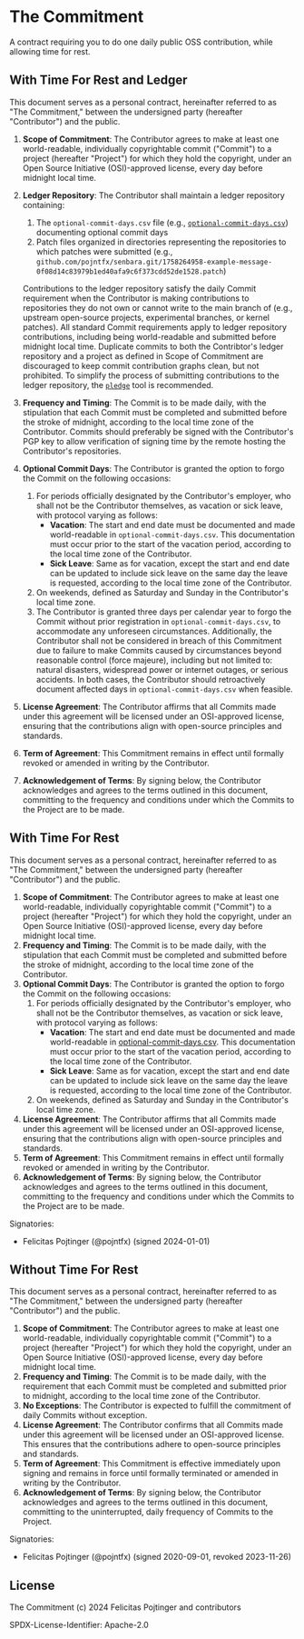 # The Commitment

A contract requiring you to do one daily public OSS contribution, while allowing time for rest.

## With Time For Rest and Ledger

This document serves as a personal contract, hereinafter referred to as "The Commitment," between the undersigned party (hereafter "Contributor") and the public.

1. **Scope of Commitment**: The Contributor agrees to make at least one world-readable, individually copyrightable commit ("Commit") to a project (hereafter "Project") for which they hold the copyright, under an Open Source Initiative (OSI)-approved license, every day before midnight local time.
2. **Ledger Repository**: The Contributor shall maintain a ledger repository containing:

   1. The `optional-commit-days.csv` file (e.g., [`optional-commit-days.csv`](https://github.com/pojntfx/ledger/blob/main/optional-commit-days.csv)) documenting optional commit days
   2. Patch files organized in directories representing the repositories to which patches were submitted (e.g., `github.com/pojntfx/senbara.git/1758264958-example-message-0f08d14c83979b1ed40afa9c6f373cdd52de1528.patch`)

   Contributions to the ledger repository satisfy the daily Commit requirement when the Contributor is making contributions to repositories they do not own or cannot write to the main branch of (e.g., upstream open-source projects, experimental branches, or kernel patches). All standard Commit requirements apply to ledger repository contributions, including being world-readable and submitted before midnight local time. Duplicate commits to both the Contribtor's ledger repository and a project as defined in Scope of Commitment are discouraged to keep commit contribution graphs clean, but not prohibited. To simplify the process of submitting contributions to the ledger repository, the [`pledge`](./cmd/pledge) tool is recommended.

3. **Frequency and Timing**: The Commit is to be made daily, with the stipulation that each Commit must be completed and submitted before the stroke of midnight, according to the local time zone of the Contributor. Commits should preferably be signed with the Contributor's PGP key to allow verification of signing time by the remote hosting the Contributor's repositories.
4. **Optional Commit Days**: The Contributor is granted the option to forgo the Commit on the following occasions:
   1. For periods officially designated by the Contributor's employer, who shall not be the Contributor themselves, as vacation or sick leave, with protocol varying as follows:
      - **Vacation**: The start and end date must be documented and made world-readable in `optional-commit-days.csv`. This documentation must occur prior to the start of the vacation period, according to the local time zone of the Contributor.
      - **Sick Leave**: Same as for vacation, except the start and end date can be updated to include sick leave on the same day the leave is requested, according to the local time zone of the Contributor.
   2. On weekends, defined as Saturday and Sunday in the Contributor's local time zone.
   3. The Contributor is granted three days per calendar year to forgo the Commit without prior registration in `optional-commit-days.csv`, to accommodate any unforeseen circumstances. Additionally, the Contributor shall not be considered in breach of this Commitment due to failure to make Commits caused by circumstances beyond reasonable control (force majeure), including but not limited to: natural disasters, widespread power or internet outages, or serious accidents. In both cases, the Contributor should retroactively document affected days in `optional-commit-days.csv` when feasible.
5. **License Agreement**: The Contributor affirms that all Commits made under this agreement will be licensed under an OSI-approved license, ensuring that the contributions align with open-source principles and standards.
6. **Term of Agreement**: This Commitment remains in effect until formally revoked or amended in writing by the Contributor.
7. **Acknowledgement of Terms**: By signing below, the Contributor acknowledges and agrees to the terms outlined in this document, committing to the frequency and conditions under which the Commits to the Project are to be made.

## With Time For Rest

This document serves as a personal contract, hereinafter referred to as "The Commitment," between the undersigned party (hereafter "Contributor") and the public.

1. **Scope of Commitment**: The Contributor agrees to make at least one world-readable, individually copyrightable commit ("Commit") to a project (hereafter "Project") for which they hold the copyright, under an Open Source Initiative (OSI)-approved license, every day before midnight local time.
2. **Frequency and Timing**: The Commit is to be made daily, with the stipulation that each Commit must be completed and submitted before the stroke of midnight, according to the local time zone of the Contributor.
3. **Optional Commit Days**: The Contributor is granted the option to forgo the Commit on the following occasions:
   1. For periods officially designated by the Contributor's employer, who shall not be the Contributor themselves, as vacation or sick leave, with protocol varying as follows:
      - **Vacation**: The start and end date must be documented and made world-readable in [optional-commit-days.csv](./optional-commit-days.csv). This documentation must occur prior to the start of the vacation period, according to the local time zone of the Contributor.
      - **Sick Leave**: Same as for vacation, except the start and end date can be updated to include sick leave on the same day the leave is requested, according to the local time zone of the Contributor.
   2. On weekends, defined as Saturday and Sunday in the Contributor's local time zone.
4. **License Agreement**: The Contributor affirms that all Commits made under this agreement will be licensed under an OSI-approved license, ensuring that the contributions align with open-source principles and standards.
5. **Term of Agreement**: This Commitment remains in effect until formally revoked or amended in writing by the Contributor.
6. **Acknowledgement of Terms**: By signing below, the Contributor acknowledges and agrees to the terms outlined in this document, committing to the frequency and conditions under which the Commits to the Project are to be made.

Signatories:

- Felicitas Pojtinger (@pojntfx) (signed 2024-01-01)

## Without Time For Rest

This document serves as a personal contract, hereinafter referred to as "The Commitment," between the undersigned party (hereafter "Contributor") and the public.

1. **Scope of Commitment**: The Contributor agrees to make at least one world-readable, individually copyrightable commit ("Commit") to a project (hereafter "Project") for which they hold the copyright, under an Open Source Initiative (OSI)-approved license, every day before midnight local time.
2. **Frequency and Timing**: The Commit is to be made daily, with the requirement that each Commit must be completed and submitted prior to midnight, according to the local time zone of the Contributor.
3. **No Exceptions**: The Contributor is expected to fulfill the commitment of daily Commits without exception.
4. **License Agreement**: The Contributor confirms that all Commits made under this agreement will be licensed under an OSI-approved license. This ensures that the contributions adhere to open-source principles and standards.
5. **Term of Agreement**: This Commitment is effective immediately upon signing and remains in force until formally terminated or amended in writing by the Contributor.
6. **Acknowledgement of Terms**: By signing below, the Contributor acknowledges and agrees to the terms outlined in this document, committing to the uninterrupted, daily frequency of Commits to the Project.

Signatories:

- Felicitas Pojtinger (@pojntfx) (signed 2020-09-01, revoked 2023-11-26)

## License

The Commitment (c) 2024 Felicitas Pojtinger and contributors

SPDX-License-Identifier: Apache-2.0
